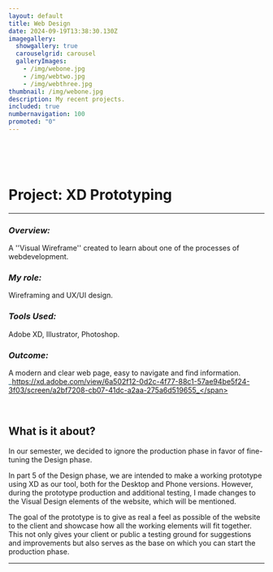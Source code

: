 ```yaml
---
layout: default
title: Web Design
date: 2024-09-19T13:38:30.130Z
imagegallery:
  showgallery: true
  carouselgrid: carousel
  galleryImages:
    - /img/webone.jpg
    - /img/webtwo.jpg
    - /img/webthree.jpg
thumbnail: /img/webone.jpg
description: My recent projects.
included: true
numbernavigation: 100
promoted: "0"
---
```

<br>
<br>
<br>


#  **Project: XD Prototyping**

---

### _Overview:_ <br>
A ''Visual Wireframe'' created to learn about one of the processes of webdevelopment.

### _My role:_ <br>
Wireframing and UX/UI design.

### _Tools Used:_ <br>
Adobe XD, Illustrator, Photoshop.

### _Outcome:_ <br>
A modern and clear web page, easy to navigate and find information. <br>
<span style="color: #155e75;">_https://xd.adobe.com/view/6a502f12-0d2c-4f77-88c1-57ae94be5f24-3f03/screen/a2bf7208-cb07-41dc-a2aa-275a6d519655_</span>

<br>


## What is it about?

In our semester, we decided to ignore the production phase in favor of fine-tuning the Design phase.

In part 5 of the Design phase, we are intended to make a working prototype using XD as our tool, both for the Desktop and Phone versions. However, during the prototype production and additional testing, I made changes to the Visual Design elements of the website, which will be mentioned.

The goal of the prototype is to give as real a feel as possible of the website to the client and showcase how all the working elements will fit together. This not only gives your client or public a testing ground for suggestions and improvements but also serves as the base on which you can start the production phase.

---